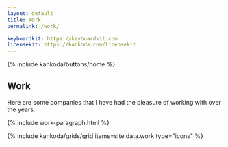 ```yaml
---
layout: default
title: Work
permalink: /work/

keyboardkit: https://keyboardkit.com
licensekit: https://kankoda.com/licensekit
---
```


<article>
  {% include kankoda/buttons/home %}

  <h1>Work</h1>

  <p>
    Here are some companies that I have had the pleasure of working with over the years.
  </p>
  
  {% include work-paragraph.html %}

  {% include kankoda/grids/grid items=site.data.work type="icons" %}
</article>